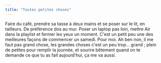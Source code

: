 ```yaml
---
title: "Toutes petites choses"
---
```


Faire du café, prendre sa tasse à deux mains et se poser sur le lit, en
tailleurs. De préférence dos au mur. Poser un laptop pas loin, mettre Air dans
la playlist et fermer les yeux un moment. C'est un petit peu une des
meilleures façons de commencer un samedi. Pour moi. Ah ben non, il me faut pas
grand chose, les grandes choses c'est un peu trop... grand ; plein de petites
pour remplir la journée, et sourire bêtement quand on te demande ce que tu as
fait aujourd'hui, ça me va aussi.


